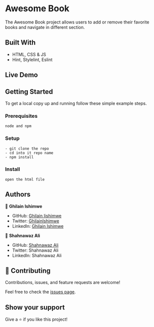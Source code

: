 # Awesome Book

The Awesome Book project allows users to add or remove their favorite books and navigate in different section.

## Built With

- HTML, CSS & JS
- Hint, Stylelint, Eslint

## Live Demo




## Getting Started

To get a local copy up and running follow these simple example steps.

### Prerequisites

```
node and npm
```

### Setup

```
- git clone the repo
- cd into it repo name
- npm install
```

### Install

```
open the html file
```

## Authors

👤 **Ghilain Ishimwe**

- GitHub: [Ghilain Iishimwe](https://github.com/Ghilain)
- Twitter: [GhilainIshimwe](https://twitter.com/GhilainIshimwe)
- LinkedIn: [Ghilain Ishimwe](https://www.linkedin.com/in/ghilain-ishimwe-067a5b1b4/)

👤 **Shahnawaz Ali**

- GitHub: [Shahnawaz Ali](https://github.com/shahnawaza75)
- Twitter: Shahnawaz Ali
- LinkedIn: Shahnawaz Ali

## 🤝 Contributing

Contributions, issues, and feature requests are welcome!

Feel free to check the [issues page](https://github.com/Ghilain/Awesome-books).

## Show your support

Give a ⭐️ if you like this project!
